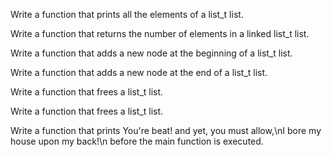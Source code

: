Write a function that prints all the elements of a list_t list.

Write a function that returns the number of elements in a linked list_t list.


Write a function that adds a new node at the beginning of a list_t list.


Write a function that adds a new node at the end of a list_t list.


Write a function that frees a list_t list.


Write a function that frees a list_t list.


Write a function that prints You're beat! and yet, you must allow,\nI bore my house upon my back!\n before the main function is executed.




